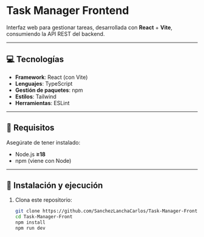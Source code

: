 # Task Manager Frontend

Interfaz web para gestionar tareas, desarrollada con **React** + **Vite**, consumiendo la API REST del backend.

---

## 💻 Tecnologías

- **Framework**: React (con Vite)
- **Lenguajes**: TypeScript
- **Gestión de paquetes**: npm
- **Estilos**: Tailwind
- **Herramientas**: ESLint

---

## 🔧 Requisitos

Asegúrate de tener instalado:

- Node.js **≥18**
- npm (viene con Node)

---

## 🚀 Instalación y ejecución

1. Clona este repositorio:
   ```bash
   git clone https://github.com/SanchezLanchaCarlos/Task-Manager-Front.git
   cd Task-Manager-Front
   npm install
   npm run dev
